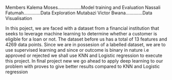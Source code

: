 Members
Kalema Moses..................Model training and Evaluation 
Nassali Fatumah.............Data Exploration 
Mutabazi Victor Bwana.............Data Visualisation 

In this poject, we are faced with a dataset from a financial institution that seeks to leverage machine learning to determine whether a customer is eligible for a loan or not.
The dataset before us has a total of 13 features and 4269 data points. Since we are in possesion of a labelled dataset, we are to use supervised learning and since or outcome is binary in nature i.e approved or rejected we shall use KNN and Logistic regression to execute this project. In final project new we go ahead to apply deep learning to our problem with proves to give better results compared to KNN and Logistic regression 
